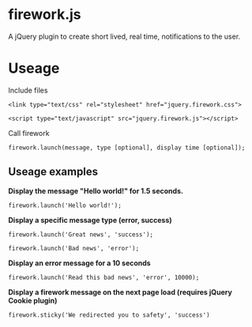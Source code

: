 firework.js
==========

A jQuery plugin to create short lived, real time, notifications to the user.

Useage
======

Include files

`<link type="text/css" rel="stylesheet" href="jquery.firework.css">`

`<script type="text/javascript" src="jquery.firework.js"></script>`

Call firework

`firework.launch(message, type [optional], display time [optional]);`

Useage examples
---------------

**Display the message "Hello world!" for 1.5 seconds.**

`firework.launch('Hello world!');`

**Display a specific message type (error, success)**

`firework.launch('Great news', 'success');`

`firework.launch('Bad news', 'error');`

**Display an error message for a 10 seconds**

`firework.launch('Read this bad news', 'error', 10000);`

**Display a firework message on the next page load (requires jQuery Cookie plugin)**

`firework.sticky('We redirected you to safety', 'success')` 
